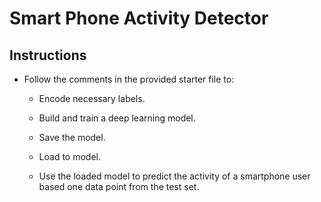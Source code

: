 # Smart Phone Activity Detector

## Instructions

* Follow the comments in the provided starter file to:

  * Encode necessary labels.

  * Build and train a deep learning model.

  * Save the model.

  * Load to model.

  * Use the loaded model to predict the activity of a smartphone user based one data point from the test set.
